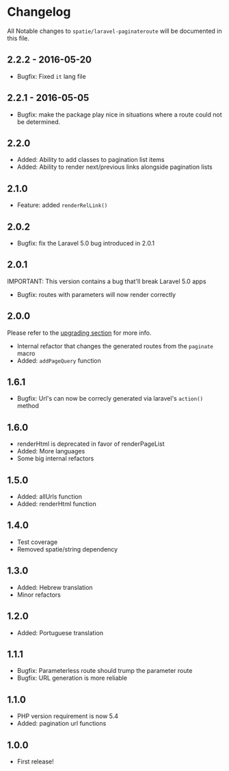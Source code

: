 # Changelog

All Notable changes to `spatie/laravel-paginateroute` will be documented in this file.

## 2.2.2 - 2016-05-20
-  Bugfix: Fixed `it` lang file

## 2.2.1 - 2016-05-05
- Bugfix: make the package play nice in situations where a route could not be determined.

## 2.2.0
- Added: Ability to add classes to pagination list items
- Added: Ability to render next/previous links alongside pagination lists

## 2.1.0
- Feature: added `renderRelLink()`

## 2.0.2
- Bugfix: fix the Laravel 5.0 bug introduced in 2.0.1

## 2.0.1

IMPORTANT: This version contains a bug that'll break Laravel 5.0 apps

- Bugfix: routes with parameters will now render correctly

## 2.0.0

Please refer to the [upgrading section](README.md#upgrading) for more info.

- Internal refactor that changes the generated routes from the `paginate` macro
- Added: `addPageQuery` function

## 1.6.1
- Bugfix: Url's can now be correcly generated via laravel's `action()` method

## 1.6.0
- renderHtml is deprecated in favor of renderPageList
- Added: More languages
- Some big internal refactors

## 1.5.0
- Added: allUrls function
- Added: renderHtml function

## 1.4.0
- Test coverage
- Removed spatie/string dependency

## 1.3.0
- Added: Hebrew translation
- Minor refactors

## 1.2.0
- Added: Portuguese translation

## 1.1.1
- Bugfix: Parameterless route should trump the parameter route
- Bugfix: URL generation is more reliable

## 1.1.0
- PHP version requirement is now 5.4
- Added: pagination url functions

## 1.0.0
- First release!

